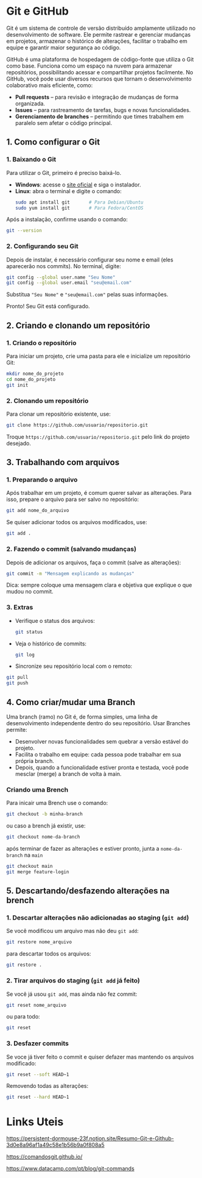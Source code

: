 # Git e GitHub

Git é um sistema de controle de versão distribuído amplamente utilizado no desenvolvimento de software. Ele permite rastrear e gerenciar mudanças em projetos, armazenar o histórico de alterações, facilitar o trabalho em equipe e garantir maior segurança ao código.

GitHub é uma plataforma de hospedagem de código-fonte que utiliza o Git como base. Funciona como um espaço na nuvem para armazenar repositórios, possibilitando acessar e compartilhar projetos facilmente. No GitHub, você pode usar diversos recursos que tornam o desenvolvimento colaborativo mais eficiente, como:

* **Pull requests** – para revisão e integração de mudanças de forma organizada.
* **Issues** – para rastreamento de tarefas, bugs e novas funcionalidades.
* **Gerenciamento de branches** – permitindo que times trabalhem em paralelo sem afetar o código principal.

## 1. Como configurar o Git

### 1. Baixando o Git
  
  Para utilizar o Git, primeiro é preciso baixá-lo.
  
  * **Windows**: acesse o [site oficial](https://git-scm.com/download/win) e siga o instalador.
  * **Linux**: abra o terminal e digite o comando:
    ```bash
    sudo apt install git       # Para Debian/Ubuntu
    sudo yum install git       # Para Fedora/CentOS
    ```
  
  Após a instalação, confirme usando o comando:
  
  ```bash
  git --version
  ```
  
  ### 2. Configurando seu Git
  
  Depois de instalar, é necessário configurar seu nome e email (eles aparecerão nos commits). No terminal, digite:
  
  ```bash
  git config --global user.name "Seu Nome"
  git config --global user.email "seu@email.com"
  ```
  Substitua `"Seu Nome"` e `"seu@email.com"` pelas suas informações.
  
  Pronto! Seu Git está configurado.

## 2. Criando e clonando um repositório
  
  ### 1. Criando o repositório
  
  Para iniciar um projeto, crie uma pasta para ele e inicialize um repositório Git:
  
  ```bash
  mkdir nome_do_projeto
  cd nome_do_projeto
  git init
  ```
  
  ### 2. Clonando um repositório
  
  Para clonar um repositório existente, use:
  
  ```bash
  git clone https://github.com/usuario/repositorio.git
  ```
  Troque `https://github.com/usuario/repositorio.git` pelo link do projeto desejado.

## 3. Trabalhando com arquivos
  
  ### 1. Preparando o arquivo
  
  Após trabalhar em um projeto, é comum querer salvar as alterações. Para isso, prepare o arquivo para ser salvo no repositório:
  
  ```bash
  git add nome_do_arquivo
  ```
  Se quiser adicionar todos os arquivos modificados, use:
  
  ```bash
  git add .
  ```
  
  ### 2. Fazendo o commit (salvando mudanças)
  
  Depois de adicionar os arquivos, faça o commit (salve as alterações):
  
  ```bash
  git commit -m "Mensagem explicando as mudanças"
  ```
  Dica: sempre coloque uma mensagem clara e objetiva que explique o que mudou no commit.
  
  ### 3. Extras
  
  * Verifique o status dos arquivos:
  
    ```bash
    git status
    ```
  
  * Veja o histórico de commits:
  
    ```bash
    git log
    ```
  
  * Sincronize seu repositório local com o remoto:
  
  ```bash
  git pull
  git push
  ```

## 4. Como criar/mudar uma Branch

  Uma branch (ramo) no Git é, de forma simples, uma linha de desenvolvimento independente dentro do seu repositório. Usar Branches permite:
    
  * Desenvolver novas funcionalidades sem quebrar a versão estável do projeto.
  * Facilita o trabalho em equipe: cada pessoa pode trabalhar em sua própria branch.
  * Depois, quando a funcionalidade estiver pronta e testada, você pode mesclar (merge) a branch de volta à main.
  
  ### Criando uma Brench
  
  Para inicair uma Brench use o comando:
  
  ```bash
  git checkout -b minha-branch
  ```
  
  ou caso a brench já existir, use:
  
  ```bash
  git checkout nome-da-branch
  ```
  após terminar de fazer as alterações e estiver pronto, junta a `nome-da-branch` na `main`
  
  ```bash
  git checkout main
  git merge feature-login
  ```

## 5. Descartando/desfazendo alterações na brench
  
  ### 1. Descartar alterações não adicionadas ao staging (`git add`)
  
  Se você modificou um arquivo mas não deu `git add`:
  
  ```bash
  git restore nome_arquivo
  ```
  
  para descartar todos os arquivos:
  
  ```bash
  git restore .
  ```
  
  ### 2. Tirar arquivos do staging (`git add` já feito)
  
  Se você já usou `git add`, mas ainda não fez commit:
  
  ```bash
  git reset nome_arquivo
  ```
  
  ou para todo:
  
  ```bash
  git reset
  ```
  
  ### 3. Desfazer commits
  
  Se voce já tiver feito o commit e quiser defazer mas mantendo os arquivos modificado:
  
  ```bash
  git reset --soft HEAD~1
  ```
  
  Removendo todas as alterações:
  
  ```bash
  git reset --hard HEAD~1
  ```

# Links Uteis

https://persistent-dormouse-23f.notion.site/Resumo-Git-e-Github-3d0e8a96af1a49c58e1b56b9a0f808a5

https://comandosgit.github.io/

https://www.datacamp.com/pt/blog/git-commands
